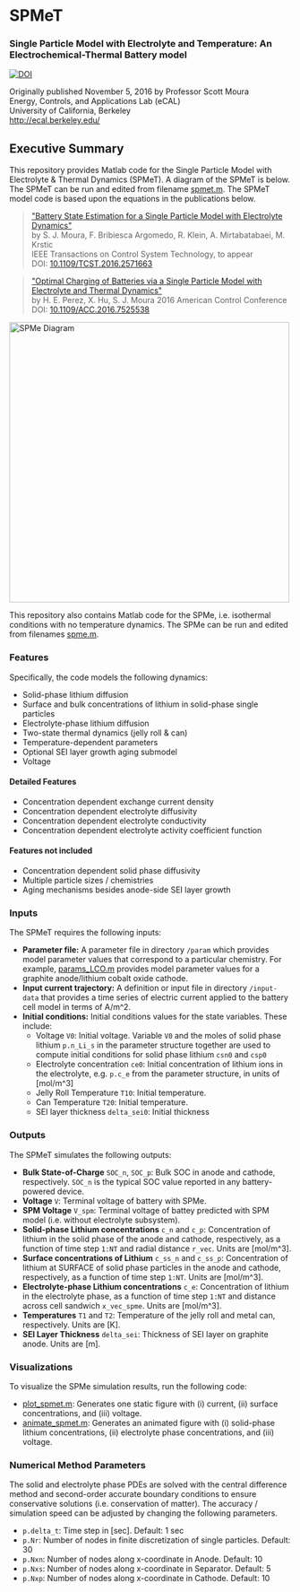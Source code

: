 # SPMeT

### Single Particle Model with Electrolyte and Temperature: An Electrochemical-Thermal Battery model
[![DOI](https://zenodo.org/badge/72948985.svg)](https://zenodo.org/badge/latestdoi/72948985)

Originally published November 5, 2016 by Professor Scott Moura  
Energy, Controls, and Applications Lab (eCAL)  
University of California, Berkeley  
http://ecal.berkeley.edu/  

## Executive Summary
This repository provides Matlab code for the Single Particle Model with Electrolyte & Thermal Dynamics (SPMeT). A diagram of the SPMeT is below. The SPMeT can be run and edited from filename [spmet.m](spmet.m). The SPMeT model code is based upon the equations in the publications below.  

> ["Battery State Estimation for a Single Particle Model with Electrolyte Dynamics"](https://ecal.berkeley.edu/pubs/SPMe-Obs-Journal-Final.pdf)  
> by S. J. Moura, F. Bribiesca Argomedo, R. Klein, A. Mirtabatabaei, M. Krstic  
> IEEE Transactions on Control System Technology, to appear  
> DOI: [10.1109/TCST.2016.2571663](http://dx.doi.org/10.1109/TCST.2016.2571663)  

> ["Optimal Charging of Batteries via a Single Particle Model with Electrolyte and Thermal Dynamics"](https://ecal.berkeley.edu/pubs/ACC16-SPMeT-FastChg.pdf)  
> by H. E. Perez, X. Hu, S. J. Moura
> 2016 American Control Conference
> DOI: [10.1109/ACC.2016.7525538](http://dx.doi.org/10.1109/ACC.2016.7525538)  

<img src="../master/img/SPMe.png" alt="SPMe Diagram" width="500px">

This repository also contains Matlab code for the SPMe, i.e. isothermal conditions with no temperature dynamics. The SPMe can be run and edited from filenames [spme.m](spme.m).

### Features
Specifically, the code models the following dynamics:

* Solid-phase lithium diffusion
* Surface and bulk concentrations of lithium in solid-phase single particles
* Electrolyte-phase lithium diffusion
* Two-state thermal dynamics (jelly roll & can)
* Temperature-dependent parameters
* Optional SEI layer growth aging submodel
* Voltage

#### Detailed Features
* Concentration dependent exchange current density
* Concentration dependent electrolyte diffusivity
* Concentration dependent electrolyte conductivity
* Concentration dependent electrolyte activity coefficient function  

#### Features not included
* Concentration dependent solid phase diffusivity
* Multiple particle sizes / chemistries
* Aging mechanisms besides anode-side SEI layer growth

### Inputs
The SPMeT requires the following inputs:

* __Parameter file:__ A parameter file in directory ``/param`` which provides model parameter values that correspond to a particular chemistry. For example, [params_LCO.m](params_LCO.m) provides model parameter values for a graphite anode/lithium cobalt oxide cathode.
* __Input current trajectory:__ A definition or input file in directory ``/input-data`` that provides a time series of electric current applied to the battery cell model in terms of A/m^2.
* __Initial conditions:__ Initial conditions values for the state variables. These include:
  - Voltage ``V0``: Initial voltage. Variable ``V0`` and the moles of solid phase lithium ``p.n_Li_s`` in the parameter structure together are used to compute initial conditions for solid phase lithium ``csn0`` and ``csp0``
  - Electrolyte concentration ``ce0``: Initial concentration of lithium ions in the electrolyte, e.g. ``p.c_e`` from the parameter structure, in units of [mol/m^3]
  - Jelly Roll Temperature ``T10``: Initial temperature.
  - Can Temperature ``T20``: Initial temperature.
  - SEI layer thickness ``delta_sei0``: Initial thickness
 
### Outputs
The SPMeT simulates the following outputs:

* __Bulk State-of-Charge__ ``SOC_n``, ``SOC_p``: Bulk SOC in anode and cathode, respectively. ``SOC_n`` is the typical SOC value reported in any battery-powered device.
* __Voltage__ ``V``: Terminal voltage of battery with SPMe.
* __SPM Voltage__ ``V_spm``: Terminal voltage of battey predicted with SPM model (i.e. without electrolyte subsystem).
* __Solid-phase Lithium concentrations__ ``c_n`` and ``c_p``: Concentration of lithium in the solid phase of the anode and cathode, respectively, as a function of time step ``1:NT`` and radial distance ``r_vec``. Units are [mol/m^3].
* __Surface concentrations of Lithium__ ``c_ss_n`` and ``c_ss_p``: Concentration of lithium at SURFACE of solid phase particles in the anode and cathode, respectively, as a function of time step ``1:NT``. Units are [mol/m^3].
* __Electrolyte-phase Lithium concentrations__ ``c_e``: Concentration of lithium in the electrolyte phase, as a function of time step ``1:NT`` and distance across cell sandwich ``x_vec_spme``. Units are [mol/m^3].
* __Temperatures__ ``T1`` and ``T2``: Temperature of the jelly roll and metal can, respectively. Units are [K].
* __SEI Layer Thickness__ ``delta_sei``: Thickness of SEI layer on graphite anode. Units are [m].

### Visualizations
To visualize the SPMe simulation results, run the following code:

* [plot_spmet.m](plot_spmet.m): Generates one static figure with (i) current, (ii) surface concentrations, and (iii) voltage.
* [animate_spmet.m](animate_spmet.m): Generates an animated figure with (i) solid-phase lithium concentrations, (ii) electrolyte phase concentrations, and (iii) voltage.

### Numerical Method Parameters
The solid and electrolyte phase PDEs are solved with the central difference method and second-order accurate boundary conditions to ensure conservative solutions (i.e. conservation of matter). The accuracy / simulation speed can be adjusted by changing the following parameters.

* ``p.delta_t``: Time step in [sec]. Default: 1 sec
* ``p.Nr``: Number of nodes in finite discretization of single particles. Default: 30
* ``p.Nxn``: Number of nodes along x-coordinate in Anode. Default: 10
* ``p.Nxs``: Number of nodes along x-coordinate in Separator. Default: 5
* ``p.Nxp``: Number of nodes along x-coordinate in Cathode. Default: 10
